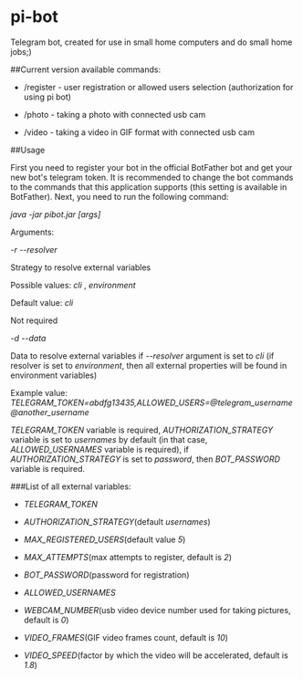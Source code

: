# pi-bot
Telegram bot, created for use in small home computers and do small home jobs;)

##Current version available commands:

- /register - user registration or allowed users selection (authorization for using pi bot)

- /photo - taking a photo with connected usb cam

- /video - taking a video in GIF format with connected usb cam

##Usage

First you need to register your bot in the official BotFather bot and get your new bot's telegram token. 
It is recommended to change the bot commands to the commands that this application supports (this setting is available in BotFather). 
Next, you need to run the following command:

*java -jar pibot.jar [args]*

Arguments:

*-r --resolver*

Strategy to resolve external variables

Possible values: *cli* , *environment*

Default value: *cli*

Not required

*-d --data* 

Data to resolve external variables if *--resolver* argument is set to *cli*
(if resolver is set to *environment*, then all external properties will be found in 
environment variables)

Example value: *TELEGRAM_TOKEN=abdfg13435,ALLOWED_USERS=@telegram_username@another_username*

*TELEGRAM_TOKEN* variable is required, *AUTHORIZATION_STRATEGY* variable is set to *usernames* by default
(in that case, *ALLOWED_USERNAMES* variable is required), if *AUTHORIZATION_STRATEGY* is set to *password*, 
then *BOT_PASSWORD* variable is required.

###List of all external variables:

- *TELEGRAM_TOKEN*

- *AUTHORIZATION_STRATEGY*(default *usernames*)

- *MAX_REGISTERED_USERS*(default value *5*)

- *MAX_ATTEMPTS*(max attempts to register, default is *2*)

- *BOT_PASSWORD*(password for registration)

- *ALLOWED_USERNAMES*

- *WEBCAM_NUMBER*(usb video device number used for taking pictures, default is *0*)

- *VIDEO_FRAMES*(GIF video frames count, default is *10*)

- *VIDEO_SPEED*(factor by which the video will be accelerated, default is *1.8*)